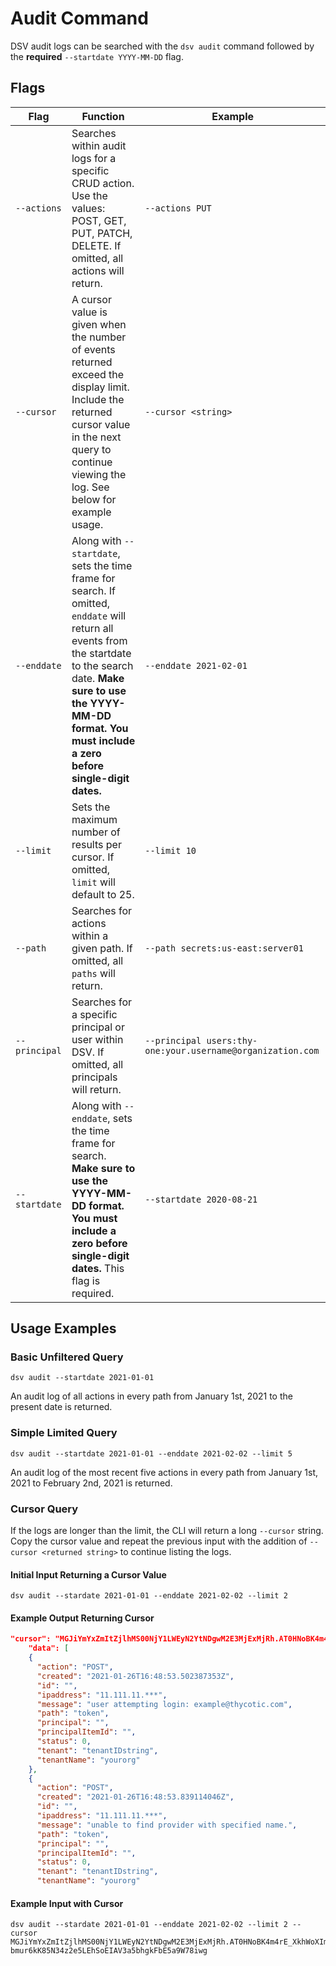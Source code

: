 [title]: # (Audit)
[tags]: # (DevOps Secrets Vault,DSV,logging,audit)
[priority]: # (4850)

# Audit Command

DSV audit logs can be searched with the `dsv audit` command followed by the **required** `--startdate YYYY-MM-DD` flag.

## Flags

|Flag|Function|Example|
|---|---|---|
|`--actions`| Searches within audit logs for a specific CRUD action. Use the values: POST, GET, PUT, PATCH, DELETE. If omitted, all actions will return.| `--actions PUT`|
|`--cursor`| A cursor value is given when the number of events returned exceed the display limit. Include the returned cursor value in the next query to continue viewing the log. See below for example usage.| `--cursor <string>`
|`--enddate`| Along with `--startdate`, sets the time frame for search. If omitted, `enddate` will return all events from the startdate to the search date. **Make sure to use the YYYY-MM-DD format. You must include a zero before single-digit dates.**| `--enddate 2021-02-01`|
|`--limit`| Sets the maximum number of results per cursor. If omitted, `limit` will default to 25.| `--limit 10`|
|`--path`| Searches for actions within a given path. If omitted, all `paths` will return.| `--path secrets:us-east:server01`
|`--principal`| Searches for a specific principal or user within DSV. If omitted, all principals will return.| `--principal users:thy-one:your.username@organization.com` |
|`--startdate`| Along with `--enddate`, sets the time frame for search. **Make sure to use the YYYY-MM-DD format. You must include a zero before single-digit dates.** This flag is required.| `--startdate 2020-08-21`|

## Usage Examples

### Basic Unfiltered Query

```
dsv audit --startdate 2021-01-01
```

An audit log of all actions in every path from January 1st, 2021 to the present date is returned.

### Simple Limited Query

```
dsv audit --startdate 2021-01-01 --enddate 2021-02-02 --limit 5
```

An audit log of the most recent five actions in every path from January 1st, 2021 to February 2nd, 2021 is returned.

### Cursor Query

If the logs are longer than the limit, the CLI will return a long `--cursor` string. Copy the cursor value and repeat the previous input with the addition of `--cursor <returned string>` to continue listing the logs.

#### Initial Input Returning a Cursor Value

```
dsv audit --stardate 2021-01-01 --enddate 2021-02-02 --limit 2
```

#### Example Output Returning Cursor

```JSON
"cursor": "MGJiYmYxZmItZjlhMS00NjY1LWEyN2YtNDgwM2E3MjExMjRh.AT0HNoBK4m4rE_XkhWoXImQyjbX8hrSHQiXM06qRIQ8KgZAU21Kdb-bmur6kK85N34z2e5LEhSoEIAV3a5bhgkFbE5a9W78iwg",
    "data": [
    {
      "action": "POST",
      "created": "2021-01-26T16:48:53.502387353Z",
      "id": "",
      "ipaddress": "11.111.11.***",
      "message": "user attempting login: example@thycotic.com",
      "path": "token",
      "principal": "",
      "principalItemId": "",
      "status": 0,
      "tenant": "tenantIDstring",
      "tenantName": "yourorg"
    },
    {
      "action": "POST",
      "created": "2021-01-26T16:48:53.839114046Z",
      "id": "",
      "ipaddress": "11.111.11.***",
      "message": "unable to find provider with specified name.",
      "path": "token",
      "principal": "",
      "principalItemId": "",
      "status": 0,
      "tenant": "tenantIDstring",
      "tenantName": "yourorg"
```

#### Example Input with Cursor

```
dsv audit --stardate 2021-01-01 --enddate 2021-02-02 --limit 2 --cursor MGJiYmYxZmItZjlhMS00NjY1LWEyN2YtNDgwM2E3MjExMjRh.AT0HNoBK4m4rE_XkhWoXImQyjbX8hrSHQiXM06qRIQ8KgZAU21Kdb-bmur6kK85N34z2e5LEhSoEIAV3a5bhgkFbE5a9W78iwg
```